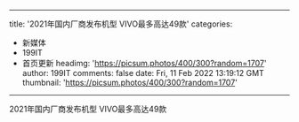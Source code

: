 
---
title: '2021年国内厂商发布机型 VIVO最多高达49款'
categories: 
 - 新媒体
 - 199IT
 - 首页更新
headimg: 'https://picsum.photos/400/300?random=1707'
author: 199IT
comments: false
date: Fri, 11 Feb 2022 13:19:12 GMT
thumbnail: 'https://picsum.photos/400/300?random=1707'
---

<div>   
2021年国内厂商发布机型 VIVO最多高达49款  
</div>
            
